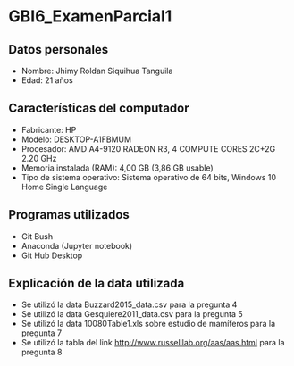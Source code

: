 # GBI6_ExamenParcial1
## Datos personales
- Nombre: Jhimy Roldan Siquihua Tanguila
- Edad: 21 años
## Características del computador
- Fabricante: HP
- Modelo: DESKTOP-A1FBMUM
- Procesador: AMD A4-9120 RADEON R3, 4 COMPUTE CORES 2C+2G 2.20 GHz
- Memoria instalada (RAM): 4,00 GB (3,86 GB usable)
- Tipo de sistema operativo: Sistema operativo de 64 bits, Windows 10 Home Single Language
## Programas utilizados
- Git Bush
- Anaconda (Jupyter notebook)
- Git Hub Desktop
## Explicación de la data utilizada
- Se utilizó la data Buzzard2015_data.csv para la pregunta 4
- Se utilizó la data Gesquiere2011_data.csv para la pregunta 5
- Se utilizó la data 10080Table1.xls sobre estudio de mamíferos para la pregunta 7
- Se utilizó la tabla del link http://www.russelllab.org/aas/aas.html para la pregunta 8
